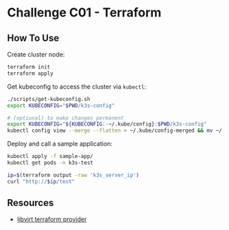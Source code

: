 # Challenge C01 - Terraform

## How To Use

Create cluster node:

```bash
terraform init
terraform apply
```

Get kubeconfig to access the cluster via `kubectl`:

```bash
./scripts/get-kubeconfig.sh
export KUBECONFIG="$PWD/k3s-config"

# (optional) to make changes permanent
export KUBECONFIG="${KUBECONFIG:-~/.kube/config}:$PWD/k3s-config"
kubectl config view --merge --flatten > ~/.kube/config-merged && mv ~/.kube/config-merged ~/.kube/config
```

Deploy and call a sample application:

```bash
kubectl apply -f sample-app/
kubectl get pods -n k3s-test

ip=$(terraform output -raw 'k3s_server_ip')
curl "http://$ip/test"
```

## Resources

- [libvirt terraform provider](https://registry.terraform.io/providers/dmacvicar/libvirt/0.7.6/docs)
